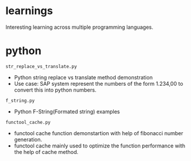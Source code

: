 # learnings
Interesting learning across multiple programming languages.

# python
`str_replace_vs_translate.py`
- Python string replace vs translate method demonstration
- Use case: SAP system represent the numbers of the form 1.234,00 to convert this into python numbers.

`f_string.py` 
- Python F-String(Formated string) examples

`functool_cache.py`
- functool cache function demonstartion with help of fibonacci number generation.
- functool cache mainly used to optimize the function performance with the help of cache method.